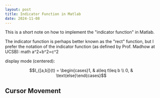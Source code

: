 ```yaml
---
layout: post
title: Indicator Function in Matlab
date: 2024-11-08
---
```


This is a short note on how to implement the "indicator function" in Matlab.

The indicator function is perhaps better known as the "rect" function, but I prefer the notation of the indicator function (as defined by Prof. Madhow at UCSB):
math
a^2+b^2=c^2


display mode (centered):

$$I_{[a,b]}(t) = \begin{cases}1, & a\leq t\leq b \\ 0, & \text{else}\end{cases}$$
## Cursor Movement
